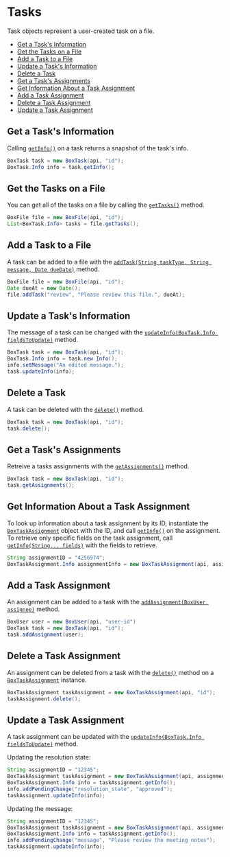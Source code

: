 Tasks
=====

Task objects represent a user-created task on a file.

<!-- START doctoc generated TOC please keep comment here to allow auto update -->
<!-- DON'T EDIT THIS SECTION, INSTEAD RE-RUN doctoc TO UPDATE -->


- [Get a Task's Information](#get-a-tasks-information)
- [Get the Tasks on a File](#get-the-tasks-on-a-file)
- [Add a Task to a File](#add-a-task-to-a-file)
- [Update a Task's Information](#update-a-tasks-information)
- [Delete a Task](#delete-a-task)
- [Get a Task's Assignments](#get-a-tasks-assignments)
- [Get Information About a Task Assignment](#get-information-about-a-task-assignment)
- [Add a Task Assignment](#add-a-task-assignment)
- [Delete a Task Assignment](#delete-a-task-assignment)
- [Update a Task Assignment](#update-a-task-assignment)

<!-- END doctoc generated TOC please keep comment here to allow auto update -->

Get a Task's Information
------------------------

Calling [`getInfo()`][get-info] on a task returns a snapshot of the task's
info.

<!-- sample get_tasks_id -->
```java
BoxTask task = new BoxTask(api, "id");
BoxTask.Info info = task.getInfo();
```

[get-info]: http://opensource.box.com/box-java-sdk/javadoc/com/box/sdk/BoxTask.html#getInfo--

Get the Tasks on a File
-----------------------

You can get all of the tasks on a file by calling the
[`getTasks()`][get-tasks] method.

<!-- sample get_files_id_tasks -->
```java
BoxFile file = new BoxFile(api, "id");
List<BoxTask.Info> tasks = file.getTasks();
```

[get-tasks]: http://opensource.box.com/box-java-sdk/javadoc/com/box/sdk/BoxFile.html#getTasks--

Add a Task to a File
--------------------

A task can be added to a file with the
[`addTask(String taskType, String message, Date dueDate)`][add-task] method.

<!-- sample post_tasks -->
```java
BoxFile file = new BoxFile(api, "id");
Date dueAt = new Date();
file.addTask("review", "Please review this file.", dueAt);
```

[add-task]: http://opensource.box.com/box-java-sdk/javadoc/com/box/sdk/BoxFile.html#addTask-com.box.sdk.BoxTask.Action-java.lang.String-java.util.Date-

Update a Task's Information
---------------------------

The message of a task can be changed with the
[`updateInfo(BoxTask.Info fieldsToUpdate)`][update-info] method.

<!-- sample put_tasks_id -->
```java
BoxTask task = new BoxTask(api, "id");
BoxTask.Info info = task.new Info();
info.setMessage("An edited message.");
task.updateInfo(info);
```

[update-info]: http://opensource.box.com/box-java-sdk/javadoc/com/box/sdk/BoxTask.html#updateInfo-com.box.sdk.BoxTask.Info-

Delete a Task
-------------

A task can be deleted with the [`delete()`][delete] method.

<!-- sample delete_tasks_id -->
```java
BoxTask task = new BoxTask(api, "id");
task.delete();
```

[delete]: https://box.github.io/box-java-sdk/javadoc/com/box/sdk/BoxTask.html#delete--

Get a Task's Assignments
------------------------

Retreive a tasks assignments with the [`getAssignments()`][get-assignments] method.

<!-- sample get_tasks_id_assignments -->
```java
BoxTask task = new BoxTask(api, "id");
task.getAssignments();
```

[get-assignments]: https://box.github.io/box-java-sdk/javadoc/com/box/sdk/BoxTask.html#getAssignments--

Get Information About a Task Assignment
---------------------------------------

To look up information about a task assignment by its ID, instantiate the
[`BoxTaskAssignment`][task-assignment-object] object with the ID, and call [`getInfo()`][get-assignment-info]
on the assignment.  To retrieve only specific fields on the task assignment, call
[`getInfo(String... fields)`][get-assignment-fields] with the fields to retrieve.

<!-- sample get_task_assignments_id -->
```java
String assignmentID = "4256974";
BoxTaskAssignment.Info assignmentInfo = new BoxTaskAssignment(api, assignmentID).getInfo();
```

[task-assignment-object]: http://opensource.box.com/box-java-sdk/javadoc/com/box/sdk/BoxTaskAssignment.html
[get-assignment-info]: http://opensource.box.com/box-java-sdk/javadoc/com/box/sdk/BoxTaskAssignment.html#getInfo--
[get-assignment-fields]: http://opensource.box.com/box-java-sdk/javadoc/com/box/sdk/BoxTaskAssignment.html#getInfo-java.lang.String...-

Add a Task Assignment
---------------------

An assignment can be added to a task with the
[`addAssignment(BoxUser assignee)`][add-assignment] method.

<!-- sample post_task_assignments -->
```java
BoxUser user = new BoxUser(api, "user-id")
BoxTask task = new BoxTask(api, "id");
task.addAssignment(user);
```

[add-assignment]: http://opensource.box.com/box-java-sdk/javadoc/com/box/sdk/BoxTask.html#addAssignment-com.box.sdk.BoxUser-

Delete a Task Assignment
------------------------

An assignment can be deleted from a task with the
[`delete()`][delete-assignment] method on a [`BoxTaskAssignment`][task-assignment-object]
instance.

<!-- sample delete_task_assignments_id -->
```java
BoxTaskAssignment taskAssignment = new BoxTaskAssignment(api, "id");
taskAssignment.delete();
```

[delete-assignment]: http://opensource.box.com/box-java-sdk/javadoc/com/box/sdk/BoxTaskAssignment.html#delete--

Update a Task Assignment
------------------------

A task assignment can be updated with the
[`updateInfo(BoxTask.Info fieldsToUpdate)`][update-assignment] method.

Updating the resolution state:
<!-- sample put_task_assignments_id -->
```java
String assignmentID = "12345";
BoxTaskAssignment taskAssignment = new BoxTaskAssignment(api, assignmentID);
BoxTaskAssignment.Info info = taskAssignment.getInfo();
info.addPendingChange("resolution_state", "approved");
taskAssignment.updateInfo(info);
```

Updating the message:
<!-- sample put_task_assignments_id message -->
```java
String assignmentID = "12345";
BoxTaskAssignment taskAssignment = new BoxTaskAssignment(api, assignmentID);
BoxTaskAssignment.Info info = taskAssignment.getInfo();
info.addPendingChange("message", "Please review the meeting notes");
taskAssignment.updateInfo(info);
```

[update-assignment]: http://opensource.box.com/box-java-sdk/javadoc/com/box/sdk/BoxTaskAssignment.html#updateInfo-com.box.sdk.BoxTaskAssignment.Info-
